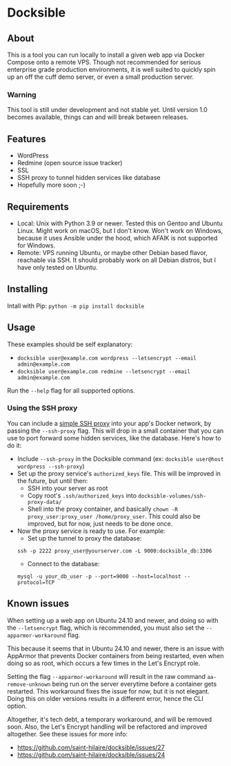 # Docksible

## About

This is a tool you can run locally to install a given web app via Docker Compose onto a remote VPS.
Though not recommended for serious enterprise grade production environments, it is well suited
to quickly spin up an off the cuff demo server, or even a small production server.

### Warning

This tool is still under development and not stable yet.
Until version 1.0 becomes available, things can and will break between releases.

## Features

* WordPress
* Redmine (open source issue tracker)
* SSL
* SSH proxy to tunnel hidden services like database
* Hopefully more soon ;-)

## Requirements

* Local: Unix with Python 3.9 or newer. Tested this on Gentoo and Ubuntu Linux.
  Might work on macOS, but I don't know. Won't work on Windows, because it uses
  Ansible under the hood, which AFAIK is not supported for Windows.
* Remote: VPS running Ubuntu, or maybe other Debian based flavor, reachable via SSH.
  It should probably work on all Debian distros, but I have only tested on Ubuntu.

## Installing

Intall with Pip: `python -m pip install docksible`

## Usage

These examples should be self explanatory:

* `docksible user@example.com wordpress --letsencrypt --email admin@example.com`
* `docksible user@example.com redmine --letsencrypt --email admin@example.com`

Run the `--help` flag for all supported options.

### Using the SSH proxy

You can include a [simple SSH proxy](https://github.com/saint-hilaire/simple-ssh-proxy)
into your app's Docker network, by passing the `--ssh-proxy` flag. This will drop in
a small container that you can use to port forward some hidden services, like the
database. Here's how to do it:

* Include `--ssh-proxy` in the Docksible command (ex: `docksible user@host wordpress --ssh-proxy`)
* Set up the proxy service's `authorized_keys` file. This will be improved in the future,
  but until then:
  * SSH into your server as root
  * Copy root's `.ssh/authorized_keys` into `docksible-volumes/ssh-proxy-data/`
  * Shell into the proxy container, and basically `chown -R proxy_user:proxy_user /home/proxy_user`.
    This could also be improved, but for now, just needs to be done once.
* Now the proxy service is ready to use. For example:
  * Set up the tunnel to proxy the database:
  ```
  ssh -p 2222 proxy_user@yourserver.com -L 9000:docksible_db:3306
  ```
  * Connect to the database:
  ```
  mysql -u your_db_user -p --port=9000 --host=localhost --protocol=TCP
  ```

## Known issues

When setting up a web app on Ubuntu 24.10 and newer, and doing so with the
`--letsencrypt` flag, which is recommended, you must also set the
`--apparmor-workaround` flag.

This because it seems that in Ubuntu 24.10 and newer,
there is an issue with AppArmor that prevents Docker containers from being
restarted, even when doing so as root, which occurs a few times in the
Let's Encrypt role.

Setting the flag `--apparmor-workaround` will result in the raw command
`aa-remove-unknown` being run on the server everytime before a container
gets restarted. This workaround fixes the issue for now, but it is not
elegant. Doing this on older versions results in a different error,
hence the CLI option.

Altogether, it's tech debt, a temporary workaround, and will be removed soon.
Also, the Let's Encrypt handling will be refactored and improved altogether.
See these issues for more info:

* https://github.com/saint-hilaire/docksible/issues/27
* https://github.com/saint-hilaire/docksible/issues/24

